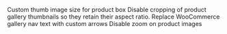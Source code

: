 Custom thumb image size for product box
Disable cropping of product gallery thumbnails so they retain their aspect ratio.
Replace WooCommerce gallery nav text with custom arrows
Disable zoom on product images
